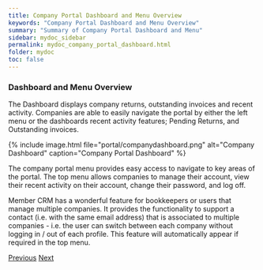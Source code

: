 ```yaml
---
title: Company Portal Dashboard and Menu Overview
keywords: "Company Portal Dashboard and Menu Overview"
summary: "Summary of Company Portal Dashboard and Menu"
sidebar: mydoc_sidebar
permalink: mydoc_company_portal_dashboard.html
folder: mydoc
toc: false
---
```


### Dashboard and Menu Overview

The Dashboard displays company returns, outstanding invoices and recent activity. Companies are able to easily navigate the portal by either the left menu or the dashboards recent activity features; Pending Returns, and Outstanding invoices.

{% include image.html file="portal/companydashboard.png" alt="Company Dashboard" caption="Company Portal Dashboard" %}

The company portal menu provides easy access to navigate to key areas of the portal. The top menu allows companies to manage their account, view their recent activity on their account, change their password, and log off.

Member CRM has a wonderful feature for bookkeepers or users that manage multiple companies. It provides the functionality to support a contact (i.e. with the same email address) that is associated to multiple companies - i.e. the user can switch between each company without logging in / out of each profile. This feature will automatically appear if required in the top menu.

<a class="btn btn-default btn-lg pull-left" href="mydoc_company_portal_registration.html" role="button">Previous</a>
<a class="btn btn-primary btn-lg pull-right" href="mydoc_company_portal_returns.html" role="button">Next</a>
